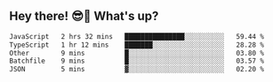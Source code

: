 ## Hey there! 😎👋 What's up?

<!--START_SECTION:waka-->

```txt
JavaScript   2 hrs 32 mins   ███████████████░░░░░░░░░░   59.44 %
TypeScript   1 hr 12 mins    ███████░░░░░░░░░░░░░░░░░░   28.28 %
Other        9 mins          █░░░░░░░░░░░░░░░░░░░░░░░░   03.80 %
Batchfile    9 mins          █░░░░░░░░░░░░░░░░░░░░░░░░   03.57 %
JSON         5 mins          ▓░░░░░░░░░░░░░░░░░░░░░░░░   02.20 %
```

<!--END_SECTION:waka-->
